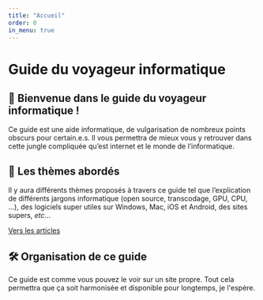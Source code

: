 ```yaml
---
title: "Accueil"
order: 0
in_menu: true
---
```

# Guide du voyageur informatique

## 👋 Bienvenue dans le guide du voyageur informatique !
 Ce guide est une aide informatique, de vulgarisation de nombreux points obscurs pour certain.e.s. Il vous permettra de mieux vous y retrouver dans cette jungle compliquée qu’est internet et le monde de l’informatique.



## 📖 Les thèmes abordés
Il y aura différents thèmes proposés à travers ce guide tel que l’explication de différents jargons informatique (open source, transcodage, GPU, CPU, …), des logiciels super utiles sur Windows, Mac, iOS et Android, des sites supers, *etc*…

<a href="{{ '/blog.html' | relative_url }}" class="bouton"> Vers les articles </a>

## 🛠 **Organisation de ce guide**
Ce guide est comme vous pouvez le voir sur un site propre. Tout cela permettra que ça soit harmonisée et disponible pour longtemps, je l'espère. 